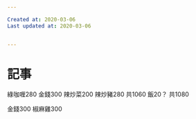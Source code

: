 ```yaml
---

Created at: 2020-03-06
Last updated at: 2020-03-06


---
```


# 記事


綠咖喱280
金錢300
辣炒菜200
辣炒豬280
共1060
飯20？
共1080

金錢300
椒麻雞300

